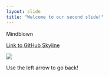 ```yaml
---
layout: slide
title: "Welcome to our second slide!"
---
```

Mindblown

[Link to GitHub Skyline](https://skyline.github.com)

![](https://github.com/mishmanners/MishManners/blob/master/My-OctocatsShortest.gif)

Use the left arrow to go back!
